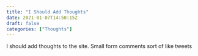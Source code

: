 ```yaml
---
title: "I Should Add Thoughts"
date: 2021-01-07T14:50:15Z
draft: false
categories: ["Thoughts"]
---
```


I should add thoughts to the site. Small form comments sort of like tweets